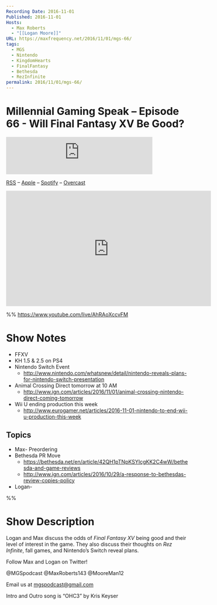 ```yaml
---
Recording Date: 2016-11-01
Published: 2016-11-01
Hosts:
  - Max Roberts
  - "[[Logan Moore]]"
URL: https://maxfrequency.net/2016/11/01/mgs-66/
tags:
  - MGS
  - Nintendo
  - KingdomHearts
  - FinalFantasy
  - Bethesda
  - RezInfinite
permalink: 2016/11/01/mgs-66/
---
```

# Millennial Gaming Speak – Episode 66 - Will Final Fantasy XV Be Good?

<iframe src="https://podcasters.spotify.com/pod/show/millennialgamingspeak/embed/episodes/Episode-66-Will-Final-Fantasy-XV-Be-Good-e1adhq1/a-a6ts40u" height="102px" width="400px" frameborder="0" scrolling="no"></iframe>

[RSS](https://anchor.fm/s/74aa3858/podcast/rss) – [Apple](https://podcasts.apple.com/us/podcast/episode-3-gdc-wrap-up/id1000915981?i=1000542222515) – [Spotify](https://open.spotify.com/episode/7wePXT4Bt22LWifVLx3n8y) – [Overcast](https://overcast.fm/+EtIgeWxEU)

<div class=iframe-container>
<iframe width="560" height="315" src="https://www.youtube-nocookie.com/embed/AhRAoXccvFM?si=nByRw5R7E3XbtrMZ" title="YouTube video player" frameborder="0" allow="accelerometer; autoplay; clipboard-write; encrypted-media; gyroscope; picture-in-picture; web-share" allowfullscreen></iframe>
</div>

%%
https://www.youtube.com/live/AhRAoXccvFM

# Show Notes

- FFXV
- KH 1.5 & 2.5 on PS4
- Nintendo Switch Event
	- http://www.nintendo.com/whatsnew/detail/nintendo-reveals-plans-for-nintendo-switch-presentation 
- Animal Crossing Direct tomorrow at 10 AM
	- http://www.ign.com/articles/2016/11/01/animal-crossing-nintendo-direct-coming-tomorrow
- Wii U ending production this week
	- http://www.eurogamer.net/articles/2016-11-01-nintendo-to-end-wii-u-production-this-week 
## Topics

- Max- Preordering
- Bethesda PR Move
	- https://bethesda.net/en/article/42QH1pTNpKSYIcgKK2C4wW/bethesda-and-game-reviews 
	- http://www.ign.com/articles/2016/10/29/a-response-to-bethesdas-review-copies-policy 
- Logan-

%%
# Show Description

Logan and Max discuss the odds of *Final Fantasy XV* being good and their level of interest in the game. They also discuss their thoughts on *Rez Infinite*, fall games, and Nintendo’s Switch reveal plans.

Follow Max and Logan on Twitter!

@MGSpodcast
@MaxRoberts143
@MooreMan12

Email us at mgspodcast@gmail.com

Intro and Outro song is “OHC3” by Kris Keyser